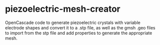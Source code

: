 # piezoelectric-mesh-creator
OpenCascade code to generate piezoelectric crystals with variable electrode shapes and convert it to a .stp file, as well as the gmsh .geo files to import from the stp file and add properties to generate the appropriate mesh.
